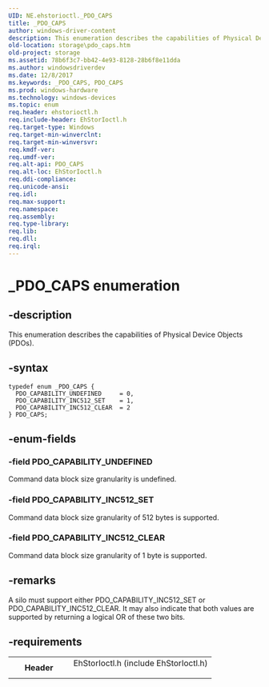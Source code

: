 ```yaml
---
UID: NE.ehstorioctl._PDO_CAPS
title: _PDO_CAPS
author: windows-driver-content
description: This enumeration describes the capabilities of Physical Device Objects (PDOs).
old-location: storage\pdo_caps.htm
old-project: storage
ms.assetid: 78b6f3c7-bb42-4e93-8128-28b6f8e11dda
ms.author: windowsdriverdev
ms.date: 12/8/2017
ms.keywords: _PDO_CAPS, PDO_CAPS
ms.prod: windows-hardware
ms.technology: windows-devices
ms.topic: enum
req.header: ehstorioctl.h
req.include-header: EhStorIoctl.h
req.target-type: Windows
req.target-min-winverclnt: 
req.target-min-winversvr: 
req.kmdf-ver: 
req.umdf-ver: 
req.alt-api: PDO_CAPS
req.alt-loc: EhStorIoctl.h
req.ddi-compliance: 
req.unicode-ansi: 
req.idl: 
req.max-support: 
req.namespace: 
req.assembly: 
req.type-library: 
req.lib: 
req.dll: 
req.irql: 
---
```


# _PDO_CAPS enumeration



## -description
This enumeration describes the capabilities of Physical Device Objects (PDOs).



## -syntax

````
typedef enum _PDO_CAPS { 
  PDO_CAPABILITY_UNDEFINED     = 0,
  PDO_CAPABILITY_INC512_SET    = 1,
  PDO_CAPABILITY_INC512_CLEAR  = 2
} PDO_CAPS;
````


## -enum-fields

### -field PDO_CAPABILITY_UNDEFINED

Command data block size granularity is undefined.


### -field PDO_CAPABILITY_INC512_SET

Command data block size granularity of 512 bytes is supported.


### -field PDO_CAPABILITY_INC512_CLEAR

Command data block size granularity of 1 byte is supported.


## -remarks
A silo must support either PDO_CAPABILITY_INC512_SET or PDO_CAPABILITY_INC512_CLEAR. It may also indicate that both values are supported by returning a logical OR of these two bits.


## -requirements
<table>
<tr>
<th width="30%">
Header

</th>
<td width="70%">
<dl>
<dt>EhStorIoctl.h (include EhStorIoctl.h)</dt>
</dl>
</td>
</tr>
</table>
